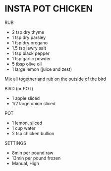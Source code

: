 INSTA POT CHICKEN
================================================================================

RUB
- 2 tsp dry thyme
- 1 tsp dry parsley
- 1 tsp dry oregano
- 1.5 tsp lawry salt
- 1 tsp black pepper
- 1 tsp garlic powder
- 5 tbsp olive oil
- 1 large lemon (juice and zest)

Mix all together and rub on the outside of the bird

BIRD (or POT)
- 1 apple sliced
- 1/2 large onion sliced

POT
- 1 lemon, sliced
- 1 cup water
- 2 tsp chicken bullion

SETTINGS
- 8min per pound raw
- 13min per pound frozen
- Manual, High
